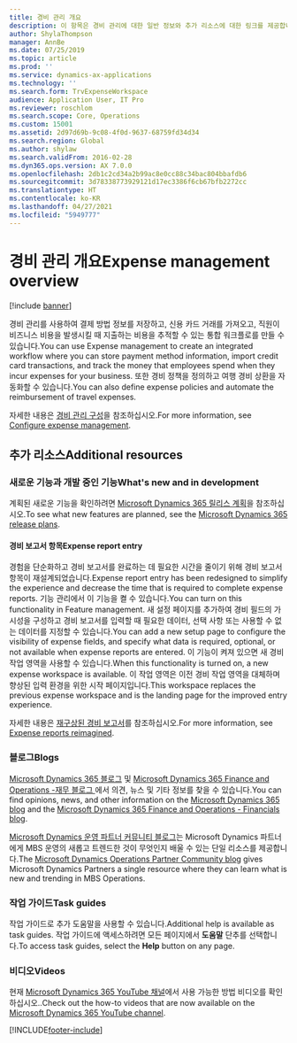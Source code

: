 ```yaml
---
title: 경비 관리 개요
description: 이 항목은 경비 관리에 대한 일반 정보와 추가 리소스에 대한 링크를 제공합니다. 경비 관리를 사용하여 결제 방법 정보를 저장하고, 신용 카드 거래를 가져오고, 직원이 비즈니스 비용을 발생시킬 때 지출하는 비용을 추적할 수 있는 통합 워크플로를 만들 수 있습니다.
author: ShylaThompson
manager: AnnBe
ms.date: 07/25/2019
ms.topic: article
ms.prod: ''
ms.service: dynamics-ax-applications
ms.technology: ''
ms.search.form: TrvExpenseWorkspace
audience: Application User, IT Pro
ms.reviewer: roschlom
ms.search.scope: Core, Operations
ms.custom: 15001
ms.assetid: 2d97d69b-9c08-4f0d-9637-68759fd34d34
ms.search.region: Global
ms.author: shylaw
ms.search.validFrom: 2016-02-28
ms.dyn365.ops.version: AX 7.0.0
ms.openlocfilehash: 2db1c2cd34a2b99ac8e0cc88c34bac804bbafdb6
ms.sourcegitcommit: 3d78338773929121d17ec3386f6cb67bfb2272cc
ms.translationtype: HT
ms.contentlocale: ko-KR
ms.lasthandoff: 04/27/2021
ms.locfileid: "5949777"
---
```

# <a name="expense-management-overview"></a><span data-ttu-id="15c01-104">경비 관리 개요</span><span class="sxs-lookup"><span data-stu-id="15c01-104">Expense management overview</span></span>

[!include [banner](../includes/banner.md)]

<span data-ttu-id="15c01-105">경비 관리를 사용하여 결제 방법 정보를 저장하고, 신용 카드 거래를 가져오고, 직원이 비즈니스 비용을 발생시킬 때 지출하는 비용을 추적할 수 있는 통합 워크플로를 만들 수 있습니다.</span><span class="sxs-lookup"><span data-stu-id="15c01-105">You can use Expense management to create an integrated workflow where you can store payment method information, import credit card transactions, and track the money that employees spend when they incur expenses for your business.</span></span> <span data-ttu-id="15c01-106">또한 경비 정책을 정의하고 여행 경비 상환을 자동화할 수 있습니다.</span><span class="sxs-lookup"><span data-stu-id="15c01-106">You can also define expense policies and automate the reimbursement of travel expenses.</span></span>

<span data-ttu-id="15c01-107">자세한 내용은 [경비 관리 구성](plan-expense-management.md)을 참조하십시오.</span><span class="sxs-lookup"><span data-stu-id="15c01-107">For more information, see [Configure expense management](plan-expense-management.md).</span></span>

## <a name="additional-resources"></a><span data-ttu-id="15c01-108">추가 리소스</span><span class="sxs-lookup"><span data-stu-id="15c01-108">Additional resources</span></span>

### <a name="whats-new-and-in-development"></a><span data-ttu-id="15c01-109">새로운 기능과 개발 중인 기능</span><span class="sxs-lookup"><span data-stu-id="15c01-109">What's new and in development</span></span>

<span data-ttu-id="15c01-110">계획된 새로운 기능을 확인하려면 [Microsoft Dynamics 365 릴리스 계획](/dynamics365/release-plans/)을 참조하십시오.</span><span class="sxs-lookup"><span data-stu-id="15c01-110">To see what new features are planned, see the [Microsoft Dynamics 365 release plans](/dynamics365/release-plans/).</span></span>

#### <a name="expense-report-entry"></a><span data-ttu-id="15c01-111">경비 보고서 항목</span><span class="sxs-lookup"><span data-stu-id="15c01-111">Expense report entry</span></span>

<span data-ttu-id="15c01-112">경험을 단순화하고 경비 보고서를 완료하는 데 필요한 시간을 줄이기 위해 경비 보고서 항목이 재설계되었습니다.</span><span class="sxs-lookup"><span data-stu-id="15c01-112">Expense report entry has been redesigned to simplify the experience and decrease the time that is required to complete expense reports.</span></span> <span data-ttu-id="15c01-113">기능 관리에서 이 기능을 켤 수 있습니다.</span><span class="sxs-lookup"><span data-stu-id="15c01-113">You can turn on this functionality in Feature management.</span></span> <span data-ttu-id="15c01-114">새 설정 페이지를 추가하여 경비 필드의 가시성을 구성하고 경비 보고서를 입력할 때 필요한 데이터, 선택 사항 또는 사용할 수 없는 데이터를 지정할 수 있습니다.</span><span class="sxs-lookup"><span data-stu-id="15c01-114">You can add a new setup page to configure the visibility of expense fields, and specify what data is required, optional, or not available when expense reports are entered.</span></span> <span data-ttu-id="15c01-115">이 기능이 켜져 있으면 새 경비 작업 영역을 사용할 수 있습니다.</span><span class="sxs-lookup"><span data-stu-id="15c01-115">When this functionality is turned on, a new expense workspace is available.</span></span> <span data-ttu-id="15c01-116">이 작업 영역은 이전 경비 작업 영역을 대체하며 향상된 입력 환경을 위한 시작 페이지입니다.</span><span class="sxs-lookup"><span data-stu-id="15c01-116">This workspace replaces the previous expense workspace and is the landing page for the improved entry experience.</span></span>

<span data-ttu-id="15c01-117">자세한 내용은 [재구상된 경비 보고서](ExpenseWorkspaceNew.md)를 참조하십시오.</span><span class="sxs-lookup"><span data-stu-id="15c01-117">For more information, see [Expense reports reimagined](ExpenseWorkspaceNew.md).</span></span>

### <a name="blogs"></a><span data-ttu-id="15c01-118">블로그</span><span class="sxs-lookup"><span data-stu-id="15c01-118">Blogs</span></span>

<span data-ttu-id="15c01-119">[Microsoft Dynamics 365 블로그](https://community.dynamics.com/b/msftdynamicsblog?c=Enterprise) 및 [Microsoft Dynamics 365 Finance and Operations -재무 블로그 ](https://community.dynamics.com/365/financeandoperations/b/financials)에서 의견, 뉴스 및 기타 정보를 찾을 수 있습니다.</span><span class="sxs-lookup"><span data-stu-id="15c01-119">You can find opinions, news, and other information on the [Microsoft Dynamics 365 blog](https://community.dynamics.com/b/msftdynamicsblog?c=Enterprise) and the [Microsoft Dynamics 365 Finance and Operations - Financials blog](https://community.dynamics.com/365/financeandoperations/b/financials).</span></span>

<span data-ttu-id="15c01-120">[Microsoft Dynamics 운영 파트너 커뮤니티 블로그](https://community.dynamics.com/partner/b/operationspartnercommunityblog)는 Microsoft Dynamics 파트너에게 MBS 운영의 새롭고 트렌드한 것이 무엇인지 배울 수 있는 단일 리소스를 제공합니다.</span><span class="sxs-lookup"><span data-stu-id="15c01-120">The [Microsoft Dynamics Operations Partner Community blog](https://community.dynamics.com/partner/b/operationspartnercommunityblog) gives Microsoft Dynamics Partners a single resource where they can learn what is new and trending in MBS Operations.</span></span>

### <a name="task-guides"></a><span data-ttu-id="15c01-121">작업 가이드</span><span class="sxs-lookup"><span data-stu-id="15c01-121">Task guides</span></span>

<span data-ttu-id="15c01-122">작업 가이드로 추가 도움말을 사용할 수 있습니다.</span><span class="sxs-lookup"><span data-stu-id="15c01-122">Additional help is available as task guides.</span></span> <span data-ttu-id="15c01-123">작업 가이드에 액세스하려면 모든 페이지에서 **도움말** 단추를 선택합니다.</span><span class="sxs-lookup"><span data-stu-id="15c01-123">To access task guides, select the **Help** button on any page.</span></span>

### <a name="videos"></a><span data-ttu-id="15c01-124">비디오</span><span class="sxs-lookup"><span data-stu-id="15c01-124">Videos</span></span>

<span data-ttu-id="15c01-125">현재 [Microsoft Dynamics 365 YouTube 채널](https://www.youtube.com/channel/UCJGCg4rB3QSs8y_1FquelBQ)에서 사용 가능한 방법 비디오를 확인하십시오..</span><span class="sxs-lookup"><span data-stu-id="15c01-125">Check out the how-to videos that are now available on the [Microsoft Dynamics 365 YouTube channel](https://www.youtube.com/channel/UCJGCg4rB3QSs8y_1FquelBQ).</span></span>


[!INCLUDE[footer-include](../includes/footer-banner.md)]